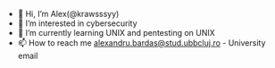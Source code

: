 - 👋 Hi, I’m Alex(@krawsssyy)
- 👀 I’m interested in cybersecurity
- 🌱 I’m currently learning UNIX and pentesting on UNIX 
- 📫 How to reach me alexandru.bardas@stud.ubbcluj.ro - University email

<!---
krawsssyy/krawsssyy is a ✨ special ✨ repository because its `README.md` (this file) appears on your GitHub profile.
You can click the Preview link to take a look at your changes.
--->
